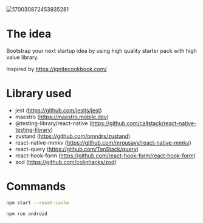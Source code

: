 ![170030872453935281](https://github.com/neurorif/simba/assets/148912126/4b888253-941f-4f29-90f5-39bf9fe71a8c)

# The idea

Bootstrap your next startup idea by using high quality starter pack with high value library.

Inspired by https://ignitecookbook.com/

# Library used

- jest (https://github.com/jestjs/jest)
- maestro (https://maestro.mobile.dev)
- @testing-library/react-native (https://github.com/callstack/react-native-testing-library)
- zustand (https://github.com/pmndrs/zustand)
- react-native-mmkv (https://github.com/mrousavy/react-native-mmkv)
- react-query (https://github.com/TanStack/query)
- react-hook-form (https://github.com/react-hook-form/react-hook-form)
- zod (https://github.com/colinhacks/zod)

# Commands

```sh
npm start --reset-cache
```

```sh
npm run android
```